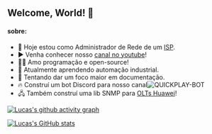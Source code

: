 ## Welcome, World! 👋

#### sobre:
- 📡 Hoje estou como Administrador de Rede de um [ISP](www.quick.com.br).
- ▶️ Venha conhecer nosso [canal no youtube](https://www.youtube.com/channel/UCNaWl0HNSmDk4fO8NQBii4Q)!
- 👨‍💻 Amo programação e open-source!
- 🤖 Atualmente aprendendo automação industrial.
- 📝 Tentando dar um foco maior em documentação.
- 🔥 Construí um bot Discord para nosso canal![QUICKPLAY-BOT](https://github.com/LucasRochaAbraao/quickplay_discord_bot)
- 🖧 Também construí uma lib SNMP para [OLTs Huawei](https://github.com/LucasRochaAbraao/Snmp)!


[![Lucas's github activity graph](https://activity-graph.herokuapp.com/graph?username=LucasRochaAbraao&theme=react-dark&hide_border=true)](https://github.com/ashutosh00710/github-readme-activity-graph)


[![Lucas's GitHub stats](https://github-readme-stats.vercel.app/api?username=LucasRochaAbraao&count_private=true&show_icons=true&hide_border=true&locale=pt-br&theme=chartreuse-dark)](https://github.com/anuraghazra/github-readme-stats)

